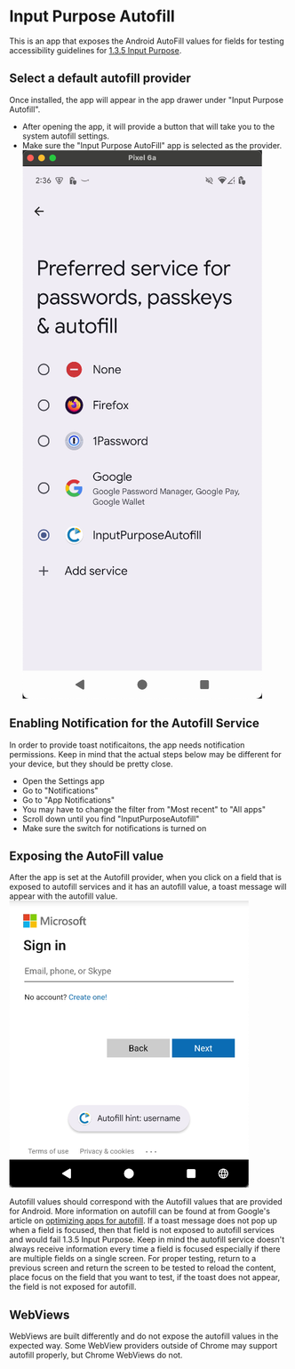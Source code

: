 # Input Purpose Autofill

This is an app that exposes the Android AutoFill values for fields for testing accessibility guidelines for [1.3.5 Input Purpose](https://www.w3.org/WAI/WCAG22/Understanding/identify-input-purpose.html). 

## Select a default autofill provider

Once installed, the app will appear in the app drawer under "Input Purpose Autofill". 
* After opening the app, it will provide a button that will take you to the system autofill settings. 
* Make sure the "Input Purpose AutoFill" app is selected as the provider. 
![](screenshots/autofill-selector.png)

## Enabling Notification for the Autofill Service

In order to provide toast notificaitons, the app needs notification permissions. Keep in mind that the actual steps below may be different for your device, but they should be pretty close. 

* Open the Settings app
* Go to "Notifications"
* Go to "App Notifications"
* You may have to change the filter from "Most recent" to "All apps"
* Scroll down until you find "InputPurposeAutofill"
* Make sure the switch for notifications is turned on

## Exposing the AutoFill value

After the app is set at the Autofill provider, when you click on a field that is exposed to autofill services and it has an autofill value, a toast message will appear with the autofill value.
![](screenshots/Autofill-hint-toast.png)

Autofill values should correspond with the Autofill values that are provided for Android. More information on autofill can be found at from Google's article on [optimizing apps for autofill](https://developer.android.com/identity/autofill/autofill-optimize). If a toast message does not pop up when a field is focused, then that field is not exposed to autofill services and would fail 1.3.5 Input Purpose. Keep in mind the autofill service doesn't always receive information every time a field is focused especially if there are multiple fields on a single screen. For proper testing, return to a previous screen and return the screen to be tested to reload the content, place focus on the field that you want to test, if the toast does not appear, the field is not exposed for autofill. 

## WebViews

WebViews are built differently and do not expose the autofill values in the expected way. Some WebView providers outside of Chrome may support autofill properly, but Chrome WebViews do not. 
